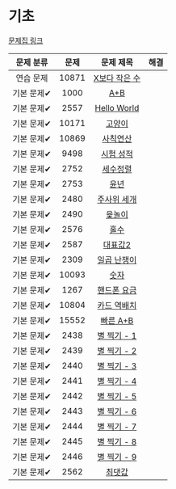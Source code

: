 # 기초

[문제집 링크](https://www.acmicpc.net/workbook/view/7306)

| 문제 분류 | 문제 | 문제 제목 | 해결 |
| :--: | :--: | :--: | :--: |
| 연습 문제 | 10871 | [X보다 작은 수](https://www.acmicpc.net/problem/10871) ||
| 기본 문제✔ | 1000 | [A+B](https://www.acmicpc.net/problem/1000) ||
| 기본 문제✔ | 2557 | [Hello World](https://www.acmicpc.net/problem/2557) ||
| 기본 문제✔ | 10171 | [고양이](https://www.acmicpc.net/problem/10171) ||
| 기본 문제✔ | 10869 | [사칙연산](https://www.acmicpc.net/problem/10869) ||
| 기본 문제✔ | 9498 | [시험 성적](https://www.acmicpc.net/problem/9498) ||
| 기본 문제✔ | 2752 | [세수정렬](https://www.acmicpc.net/problem/2752) ||
| 기본 문제✔ | 2753 | [윤년](https://www.acmicpc.net/problem/2753) ||
| 기본 문제✔ | 2480 | [주사위 세개](https://www.acmicpc.net/problem/2480) ||
| 기본 문제✔ | 2490 | [윷놀이](https://www.acmicpc.net/problem/2490) ||
| 기본 문제✔ | 2576 | [홀수](https://www.acmicpc.net/problem/2576) ||
| 기본 문제✔ | 2587 | [대표값2](https://www.acmicpc.net/problem/2587) ||
| 기본 문제✔ | 2309 | [일곱 난쟁이](https://www.acmicpc.net/problem/2309) ||
| 기본 문제✔ | 10093 | [숫자](https://www.acmicpc.net/problem/10093) ||
| 기본 문제✔ | 1267 | [핸드폰 요금](https://www.acmicpc.net/problem/1267) ||
| 기본 문제✔ | 10804 | [카드 역배치](https://www.acmicpc.net/problem/10804) ||
| 기본 문제✔ | 15552 | [빠른 A+B](https://www.acmicpc.net/problem/15552) ||
| 기본 문제✔ | 2438 | [별 찍기 - 1](https://www.acmicpc.net/problem/2438) ||
| 기본 문제✔ | 2439 | [별 찍기 - 2](https://www.acmicpc.net/problem/2439) ||
| 기본 문제✔ | 2440 | [별 찍기 - 3](https://www.acmicpc.net/problem/2440) ||
| 기본 문제✔ | 2441 | [별 찍기 - 4](https://www.acmicpc.net/problem/2441) ||
| 기본 문제✔ | 2442 | [별 찍기 - 5](https://www.acmicpc.net/problem/2442) ||
| 기본 문제✔ | 2443 | [별 찍기 - 6](https://www.acmicpc.net/problem/2443) ||
| 기본 문제✔ | 2444 | [별 찍기 - 7](https://www.acmicpc.net/problem/2444) ||
| 기본 문제✔ | 2445 | [별 찍기 - 8](https://www.acmicpc.net/problem/2445) ||
| 기본 문제✔ | 2446 | [별 찍기 - 9](https://www.acmicpc.net/problem/2446) ||
| 기본 문제✔ | 2562 | [최댓값](https://www.acmicpc.net/problem/2562) ||
